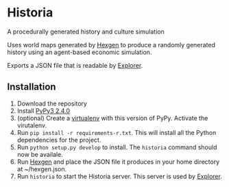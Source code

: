 # Historia
A procedurally generated history and culture simulation

Uses world maps generated by [Hexgen](https://github.com/eranimo/hexgen) to produce a randomly generated history using an agent-based economic simulation.

Exports a JSON file that is readable by [Explorer](https://github.com/eranimo/explorer).

## Installation
1. Download the repository
2. Install [PyPy3 2.4.0](http://pypy.org/download.html)
3. (optional) Create a [virtualenv](https://virtualenv.pypa.io/en/latest/) with this version of PyPy. Activate the virutalenv.
4. Run `pip install -r requirements-r.txt`. This will install all the Python dependencies for the project.
5. Run `python setup.py develop` to install. The `historia` command should now be availale.
6. Run [Hexgen](https://github.com/eranimo/hexgen) and place the JSON file it produces in your home directory at ~/hexgen.json.
7. Run `historia` to start the Historia server. This server is used by  [Explorer](https://github.com/eranimo/explorer).

